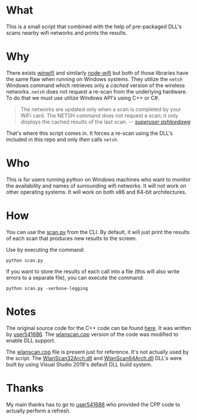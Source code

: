 # What
This is a small script that combined with the help of pre-packaged DLL's scans nearby wifi networks and prints the results. 
# Why
There exists [winwifi](https://github.com/changyuheng/winwifi.py) and similarly [node-wifi](https://github.com/friedrith/node-wifi) but both of those libraries have the same flaw when running on Windows systems.
They utilize the `netsh` Windows command which retrieves only a *cached* version of the wireless networks. `netsh` does not request a re-scan from the underlying hardware.
To do that we must use utilize Windows API's using C++ or C#.

> The networks are updated only when a scan is completed by your WiFi card. The NETSH command does not request a scan; it only displays the cached results of the last scan.
> -- <cite>[superuser ashleedawg][1]</cite>
>
[1]: https://superuser.com/a/1356083/490393

That's where this script comes in.
It forces a re-scan using the DLL's included in this repo and only *then* calls `netsh`. 
# Who
This is for users running python on Windows machines who want to monitor the availability and names of surrounding wifi networks. It will not work on other operating systems.
It will work on both x86 and 64-bit architectures.
# How
You can use the [scan.py](scan.py) from the CLI. By default, it will just print the results of each scan that produces new results to the screen.

Use by executing the command:

```python scan.py```
 
If you want to store the results of each call into a file (this will also write errors to a separate file), you can execute the command:
  
```python scan.py -verbose-logging```

# Notes

The original source code for the C++ code can be found [here](https://superuser.com/a/1436051/490393). It was written by [user541686](https://superuser.com/users/59271/user541686).
The [wlanscan.cpp](wlanscan.cpp) version of the code was modified to enable DLL support.
 
The [wlanscan.cpp](wlanscan.cpp) file is present just for reference. It's not actually used by the script.
The [WlanScan32Arch.dll](WlanScan32Arch.dll) and [WlanScan64Arch.dll](WlanScan64Arch.dll) DLL's were built by using Visual Studio 2019's default DLL build system.

# Thanks
My main thanks has to go to [user541686](https://superuser.com/users/59271/user541686) who provided the CPP code to actually perform a refresh.